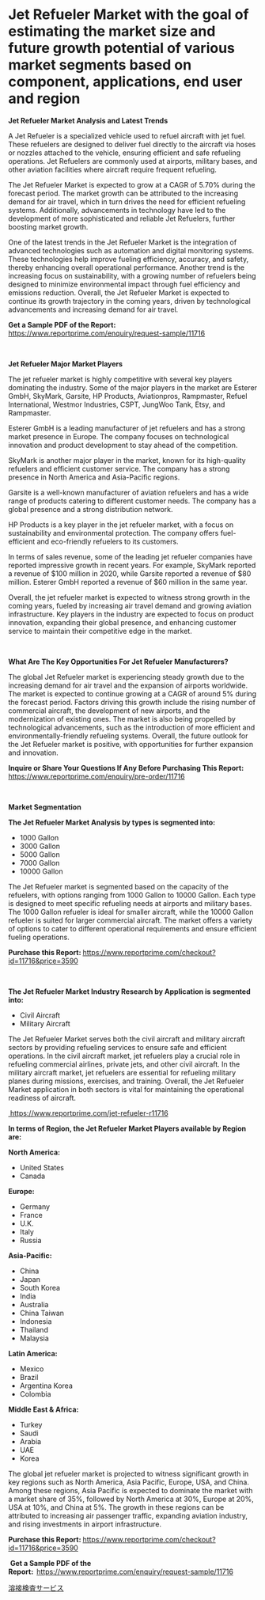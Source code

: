 <p><h1>Jet Refueler Market with the goal of estimating the market size and future growth potential of various market segments based on component, applications, end user and region</h1></p><p><strong>Jet Refueler Market Analysis and Latest Trends</strong></p>
<p><p>A Jet Refueler is a specialized vehicle used to refuel aircraft with jet fuel. These refuelers are designed to deliver fuel directly to the aircraft via hoses or nozzles attached to the vehicle, ensuring efficient and safe refueling operations. Jet Refuelers are commonly used at airports, military bases, and other aviation facilities where aircraft require frequent refueling.</p><p>The Jet Refueler Market is expected to grow at a CAGR of 5.70% during the forecast period. The market growth can be attributed to the increasing demand for air travel, which in turn drives the need for efficient refueling systems. Additionally, advancements in technology have led to the development of more sophisticated and reliable Jet Refuelers, further boosting market growth.</p><p>One of the latest trends in the Jet Refueler Market is the integration of advanced technologies such as automation and digital monitoring systems. These technologies help improve fueling efficiency, accuracy, and safety, thereby enhancing overall operational performance. Another trend is the increasing focus on sustainability, with a growing number of refuelers being designed to minimize environmental impact through fuel efficiency and emissions reduction. Overall, the Jet Refueler Market is expected to continue its growth trajectory in the coming years, driven by technological advancements and increasing demand for air travel.</p></p>
<p><strong>Get a Sample PDF of the Report:&nbsp;</strong> <a href="https://www.reportprime.com/enquiry/request-sample/11716">https://www.reportprime.com/enquiry/request-sample/11716</a></p>
<p>&nbsp;</p>
<p><strong>Jet Refueler Major Market Players</strong></p>
<p><p>The jet refueler market is highly competitive with several key players dominating the industry. Some of the major players in the market are Esterer GmbH, SkyMark, Garsite, HP Products, Aviationpros, Rampmaster, Refuel International, Westmor Industries, CSPT, JungWoo Tank, Etsy, and Rampmaster. </p><p>Esterer GmbH is a leading manufacturer of jet refuelers and has a strong market presence in Europe. The company focuses on technological innovation and product development to stay ahead of the competition. </p><p>SkyMark is another major player in the market, known for its high-quality refuelers and efficient customer service. The company has a strong presence in North America and Asia-Pacific regions. </p><p>Garsite is a well-known manufacturer of aviation refuelers and has a wide range of products catering to different customer needs. The company has a global presence and a strong distribution network.</p><p>HP Products is a key player in the jet refueler market, with a focus on sustainability and environmental protection. The company offers fuel-efficient and eco-friendly refuelers to its customers.</p><p>In terms of sales revenue, some of the leading jet refueler companies have reported impressive growth in recent years. For example, SkyMark reported a revenue of $100 million in 2020, while Garsite reported a revenue of $80 million. Esterer GmbH reported a revenue of $60 million in the same year.</p><p>Overall, the jet refueler market is expected to witness strong growth in the coming years, fueled by increasing air travel demand and growing aviation infrastructure. Key players in the industry are expected to focus on product innovation, expanding their global presence, and enhancing customer service to maintain their competitive edge in the market.</p></p>
<p>&nbsp;</p>
<p><strong>What Are The Key Opportunities For Jet Refueler Manufacturers?</strong></p>
<p><p>The global Jet Refueler market is experiencing steady growth due to the increasing demand for air travel and the expansion of airports worldwide. The market is expected to continue growing at a CAGR of around 5% during the forecast period. Factors driving this growth include the rising number of commercial aircraft, the development of new airports, and the modernization of existing ones. The market is also being propelled by technological advancements, such as the introduction of more efficient and environmentally-friendly refueling systems. Overall, the future outlook for the Jet Refueler market is positive, with opportunities for further expansion and innovation.</p></p>
<p><strong>Inquire or Share Your Questions If Any Before Purchasing This Report:</strong> <a href="https://www.reportprime.com/enquiry/pre-order/11716">https://www.reportprime.com/enquiry/pre-order/11716</a></p>
<p>&nbsp;</p>
<p><strong>Market Segmentation</strong></p>
<p><strong>The Jet Refueler Market Analysis by types is segmented into:</strong></p>
<p><ul><li>1000 Gallon</li><li>3000 Gallon</li><li>5000 Gallon</li><li>7000 Gallon</li><li>10000 Gallon</li></ul></p>
<p><p>The Jet Refueler market is segmented based on the capacity of the refuelers, with options ranging from 1000 Gallon to 10000 Gallon. Each type is designed to meet specific refueling needs at airports and military bases. The 1000 Gallon refueler is ideal for smaller aircraft, while the 10000 Gallon refueler is suited for larger commercial aircraft. The market offers a variety of options to cater to different operational requirements and ensure efficient fueling operations.</p></p>
<p><strong>Purchase this Report:&nbsp;</strong><a href="https://www.reportprime.com/checkout?id=11716&price=3590">https://www.reportprime.com/checkout?id=11716&price=3590</a></p>
<p>&nbsp;</p>
<p><strong>The Jet Refueler Market Industry Research by Application is segmented into:</strong></p>
<p><ul><li>Civil Aircraft</li><li>Military Aircraft</li></ul></p>
<p><p>The Jet Refueler Market serves both the civil aircraft and military aircraft sectors by providing refueling services to ensure safe and efficient operations. In the civil aircraft market, jet refuelers play a crucial role in refueling commercial airlines, private jets, and other civil aircraft. In the military aircraft market, jet refuelers are essential for refueling military planes during missions, exercises, and training. Overall, the Jet Refueler Market application in both sectors is vital for maintaining the operational readiness of aircraft.</p></p>
<p><a href="https://www.reportprime.com/jet-refueler-r11716">&nbsp;https://www.reportprime.com/jet-refueler-r11716</a></p>
<p><strong>In terms of Region, the Jet Refueler Market Players available by Region are:</strong></p>
<p>
    <p> <strong> North America: </strong>
        <ul>
            <li>United States</li>
            <li>Canada</li>
        </ul>
        </p> 
    <p> <strong> Europe: </strong>
        <ul>
            <li>Germany</li>
            <li>France</li>
            <li>U.K.</li>
            <li>Italy</li>
            <li>Russia</li>
        </ul>
        </p> 
    <p> <strong> Asia-Pacific: </strong>
        <ul>
            <li>China</li>
            <li>Japan</li>
            <li>South Korea</li>
            <li>India</li>
            <li>Australia</li>
            <li>China Taiwan</li>
            <li>Indonesia</li>
            <li>Thailand</li>
            <li>Malaysia</li>
        </ul>
        </p> 
    <p> <strong> Latin America: </strong>
        <ul>
            <li>Mexico</li>
            <li>Brazil</li>
            <li>Argentina Korea</li>
            <li>Colombia</li>
        </ul>
        </p> 
    <p> <strong> Middle East & Africa: </strong>
        <ul>
            <li>Turkey</li>
            <li>Saudi</li>
            <li>Arabia</li>
            <li>UAE</li>
            <li>Korea</li>
        </ul>
    </p>
    </p>
<p><p>The global jet refueler market is projected to witness significant growth in key regions such as North America, Asia Pacific, Europe, USA, and China. Among these regions, Asia Pacific is expected to dominate the market with a market share of 35%, followed by North America at 30%, Europe at 20%, USA at 10%, and China at 5%. The growth in these regions can be attributed to increasing air passenger traffic, expanding aviation industry, and rising investments in airport infrastructure.</p></p>
<p><strong>Purchase this Report: </strong><a href="https://www.reportprime.com/checkout?id=11716&price=3590">https://www.reportprime.com/checkout?id=11716&price=3590</a></p>
<p>&nbsp;<strong>Get a Sample PDF of the Report:&nbsp;&nbsp;</strong><a href="https://www.reportprime.com/enquiry/request-sample/11716">https://www.reportprime.com/enquiry/request-sample/11716</a></p>
<p><strong></strong></p>
<p><p><a href="https://github.com/oqoeusbvpadwjs08/Market-Research-Report-List-2/blob/main/843501969438.md">溶接検査サービス</a></p></p>